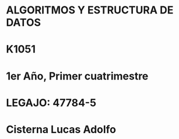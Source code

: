 # ALGORITMOS Y ESTRUCTURA DE DATOS 

# K1051

# 1er Año, Primer cuatrimestre

# LEGAJO: 47784-5

# Cisterna Lucas Adolfo
